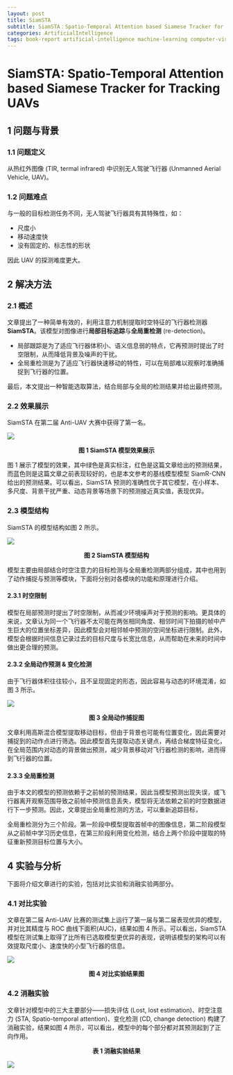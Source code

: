 ```yaml
---
layout: post
title: SiamSTA
subtitle: SiamSTA：Spatio-Temporal Attention based Siamese Tracker for Tracking UAVs 论文笔记
categories: ArtificialIntelligence
tags: book-report artificial-intelligence machine-learning computer-vision
---
```


# SiamSTA: Spatio-Temporal Attention based Siamese Tracker for Tracking UAVs

## 1 问题与背景

### 1.1 问题定义

从热红外图像 (TIR, termal infrared) 中识别无人驾驶飞行器 (Unmanned Aerial Vehicle, UAV)。

### 1.2 问题难点

与一般的目标检测任务不同，无人驾驶飞行器具有其特殊性，如：

* 尺度小
* 移动速度快
* 没有固定的、标志性的形状

因此 UAV 的探测难度更大。

## 2 解决方法

### 2.1 概述

文章提出了一种简单有效的，利用注意力机制提取时空特征的飞行器检测器 **SiamSTA**。该模型对图像进行**局部目标追踪**与**全局重检测** (re-detection)。

* 局部跟踪是为了适应飞行器体积小、语义信息弱的特点，它再预测时提出了时空限制，从而降低背景及噪声的干扰。
* 全局重检测是为了适应飞行器快速移动的特性，可以在局部难以观察时准确捕捉到飞行器的位置。

最后，本文提出一种智能选取算法，结合局部与全局的检测结果并给出最终预测。

### 2.2 效果展示

SiamSTA 在第二届 Anti-UAV 大赛中获得了第一名。

![](/assets/images/post/str.PNG)

<center><b>图 1 SiamSTA 模型效果展示</b></center>

图 1 展示了模型的效果，其中绿色是真实标注，红色是这篇文章给出的预测结果，而蓝色则是这篇文章之前表现较好的，也是本文参考的基线模型模型 SiamR-CNN 给出的预测结果。可以看出，SiamSTA 预测的准确性优于其它模型，在小样本、多尺度、背景干扰严重、动态背景等场景下的预测接近真实值，表现优异。

### 2.3 模型结构

SiamSTA 的模型结构如图 2 所示。

![](/assets/images/post/sita.PNG)

<center><b>图 2 SiamSTA 模型结构</b></center>

模型主要由局部结合时空注意力的目标检测与全局重检测两部分组成，其中也用到了动作捕捉与预测等模块，下面将分别对各模块的功能和原理进行介绍。

#### 2.3.1 时空限制

模型在局部预测时提出了时空限制，从而减少环境噪声对于预测的影响。更具体的来说，文章认为同一个飞行器不太可能在两张相同角度、相邻时间下拍摄的帧中产生巨大的位置坐标差异，因此模型会对相邻帧中预测的空间坐标进行限制。此外，模型会根据时间信息记录过去的目标尺度与长宽比信息，从而帮助在未来的时间中做出更合理的预测。

#### 2.3.2 全局动作预测 & 变化检测

由于飞行器体积往往较小，且不呈现固定的形态，因此容易与动态的环境混淆，如图 3 所示。

![](/assets/images/post/cd.PNG)


<center><b>图 3 全局动作捕捉图</b></center>

文章利用高斯混合模型提取移动目标，但由于背景也可能有位置变化，因此需要对捕捉到的动作点进行筛选。因此模型首先提取动态关键点，再结合梯度特征变化，在全局范围内对动态的背景做出预测，减少背景移动对飞行器检测的影响，进而得到飞行器的位置。

#### 2.3.3 全局重检测

由于本文的模型的预测依赖于之前帧的预测结果，因此当模型预测出现失误，或飞行器离开观察范围导致之前帧中预测信息丢失，模型将无法依赖之前的时空数据进行下一步预测。因此，文章提出全局重检测的方法，可以重新追踪目标，

全局重检测分为三个阶段。第一阶段中模型提取首帧中的图像信息，第二阶段模型从之前帧中学习历史信息，在第三阶段利用变化检测，结合上两个阶段中提取的特征重新预测目标位置与大小。

## 4 实验与分析

下面将介绍文章进行的实验，包括对比实验和消融实验两部分。

### 4.1 对比实验

文章在第二届 Anti-UAV 比赛的测试集上运行了第一届与第二届表现优异的模型，并对比其精度与 ROC 曲线下面积(AUC)，结果如图 4 所示。可以看出，SiamSTA 模型在测试集上取得了比所有已选取模型更优异的表现，说明该模型的架构可以有效提取尺度小、速度快的小型飞行器的信息。

![](/assets/images/post/diff.PNG)

<center><b>图 4 对比实验结果图</b></center>

### 4.2 消融实验

文章针对模型中的三大主要部分——损失评估 (Lost, lost estimation)、时空注意力 (STA, Spatio-temporal attention)、变化检测 (CD, change detection) 构建了消融实验，结果如图 4 所示，可以看出，模型中的每个部分都对其预测起到了正向作用。

<center><b>表 1 消融实验结果</b></center>

![](/assets/images/post/xr.PNG)
